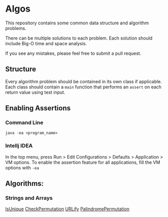 # Algos
This repository contains some common data structure and algorithm problems. 

There can be multiple solutions to each problem. Each solution should include Big-O time and space analysis.

If you see any mistakes, please feel free to submit a pull request.

## Structure

Every algorithm problem should be contained in its own class if applicable. 
Each class should contain a `main` function that performs an `assert` on each return value using test input.

## Enabling Assertions

### Command Line
`java -ea <program_name>`

### Intellj IDEA
In the top menu, press Run > Edit Configurations > Defaults > Application > VM options.
To enable the assertion feature for all applications, fill the VM options with `-ea`

## Algorithms:

### Strings and Arrays
[IsUnique](src/stringsarrays/IsUnique.java)
[CheckPermutation](src/stringsarrays/CheckPermutation.java)
[URLify](src/stringsarrays/URLify.java)
[PalindromePermutation](src/stringsarrays/PalindromePermutation.java)